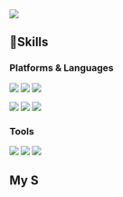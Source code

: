 <img src="https://img.shields.io/badge/Tistory-000000?style=flat-square&logo=Tistory&logoColor=white&link=https://bex8960.tistory.com"/>

## 👊Skills
### Platforms & Languages

<img src="https://img.shields.io/badge/Spring-6DB33F?style=flat-square&logo=Spring&logoColor=white"/> <img src="https://img.shields.io/badge/Spring Boot-6DB33F?style=flat-square&logo=Spring Boot&logoColor=white"/> <img src="https://img.shields.io/badge/Android-3DDC84?style=flat-square&logo=Android&logoColor=white"/>

<img src="https://img.shields.io/badge/Java-033963?style=flat-square&logo=Java&logoColor=white"/> <img src="https://img.shields.io/badge/C++-00599C?style=flat-square&logo=c%2B%2B&logoColor=white"/> <img src="https://img.shields.io/badge/Kotlin-7F52FF?style=flat-square&logo=Kotlin&logoColor=white"/> 

### Tools
<img src="https://img.shields.io/badge/IntelliJ IDEA-000000?style=flat-square&logo=IntelliJ IDEA&logoColor=white"/> <img src="https://img.shields.io/badge/Android Studio-3DDC84?style=flat-square&logo=Android Studio&logoColor=white"/> <img src="https://img.shields.io/badge/Visual Studio-5C2D91?style=flat-square&logo=Visual Studio&logoColor=white"/>

## My S
<!--
**junseokkim/junseokkim** is a ✨ _special_ ✨ repository because its `README.md` (this file) appears on your GitHub profile.

Here are some ideas to get you started:
- 🔭 I’m currently working on ...
- 🌱 I’m currently learning ...
- 👯 I’m looking to collaborate on ...
- 🤔 I’m looking for help with ...
- 💬 Ask me about ...
- 📫 How to reach me: ...
- 😄 Pronouns: ...
- ⚡ Fun fact: ...
-->
